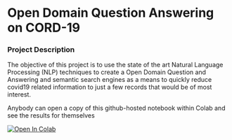 # Open Domain Question Answering on CORD-19

### Project Description
The objective of this project is to use the state of the art Natural Language Processing (NLP) techniques to create a Open Domain Question and Answering and semantic search engines as a means to quickly reduce covid19 related information to just a few records that would be of most interest. 

Anybody can open a copy of this github-hosted notebook within Colab and see the results for themselves

[![Open In Colab](https://colab.research.google.com/assets/colab-badge.svg)](https://colab.research.google.com/github/rohitashwa1907/ODQA-Cord-19/blob/main/Open_Domain_QA(CORD19).ipynb)
